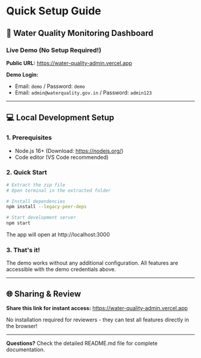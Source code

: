 # Quick Setup Guide

## 🚀 Water Quality Monitoring Dashboard

### Live Demo (No Setup Required!)
**Public URL:** https://water-quality-admin.vercel.app

**Demo Login:**
- Email: `demo` / Password: `demo`
- Email: `admin@waterquality.gov.in` / Password: `admin123`

---

## 💻 Local Development Setup

### 1. Prerequisites
- Node.js 16+ (Download: https://nodejs.org/)
- Code editor (VS Code recommended)

### 2. Quick Start
```bash
# Extract the zip file
# Open terminal in the extracted folder

# Install dependencies
npm install --legacy-peer-deps

# Start development server
npm start
```

The app will open at http://localhost:3000

### 3. That's it! 
The demo works without any additional configuration. All features are accessible with the demo credentials above.

---

## 🌐 Sharing & Review

**Share this link for instant access:**
https://water-quality-admin.vercel.app

No installation required for reviewers - they can test all features directly in the browser!

---

**Questions?** Check the detailed README.md file for complete documentation.
